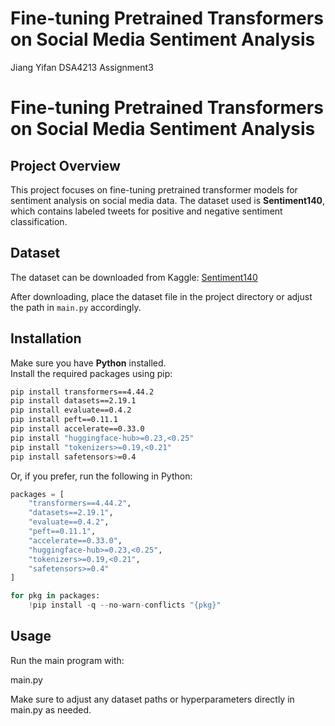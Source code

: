 # Fine-tuning Pretrained Transformers on Social Media Sentiment Analysis
Jiang Yifan DSA4213 Assignment3

# Fine-tuning Pretrained Transformers on Social Media Sentiment Analysis

## Project Overview
This project focuses on fine-tuning pretrained transformer models for sentiment analysis on social media data. The dataset used is **Sentiment140**, which contains labeled tweets for positive and negative sentiment classification.

## Dataset
The dataset can be downloaded from Kaggle: [Sentiment140](https://www.kaggle.com/datasets/kazanova/sentiment140)

After downloading, place the dataset file in the project directory or adjust the path in `main.py` accordingly.

## Installation

Make sure you have **Python** installed.  
Install the required packages using pip:

```bash
pip install transformers==4.44.2
pip install datasets==2.19.1
pip install evaluate==0.4.2
pip install peft==0.11.1
pip install accelerate==0.33.0
pip install "huggingface-hub>=0.23,<0.25"
pip install "tokenizers>=0.19,<0.21"
pip install safetensors>=0.4
```
Or, if you prefer, run the following in Python:
```Python
packages = [
    "transformers==4.44.2",
    "datasets==2.19.1",
    "evaluate==0.4.2",
    "peft==0.11.1",
    "accelerate==0.33.0",
    "huggingface-hub>=0.23,<0.25",
    "tokenizers>=0.19,<0.21",
    "safetensors>=0.4"
]

for pkg in packages:
    !pip install -q --no-warn-conflicts "{pkg}"
```

## Usage

Run the main program with:

main.py

Make sure to adjust any dataset paths or hyperparameters directly in main.py as needed.

